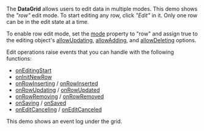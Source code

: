 The **DataGrid** allows users to edit data in multiple modes. This demo shows the *"row"* edit mode. To start editing any row, click *"Edit"* in it. Only one row can be in the edit state at a time.

To enable row edit mode, set the [mode](/Documentation/ApiReference/UI_Widgets/dxDataGrid/Configuration/editing/#mode) property to "row" and assign true to the editing object's [allowUpdating](/Documentation/ApiReference/UI_Widgets/dxDataGrid/Configuration/editing/#allowUpdating), [allowAdding](/Documentation/ApiReference/UI_Widgets/dxDataGrid/Configuration/editing/#allowAdding), and [allowDeleting](/Documentation/ApiReference/UI_Widgets/dxDataGrid/Configuration/editing/#allowDeleting) options.

Edit operations raise events that you can handle with the following functions:    
- [onEditingStart](/Documentation/ApiReference/UI_Widgets/dxDataGrid/Configuration/#onEditingStart)
- [onInitNewRow](/Documentation/ApiReference/UI_Widgets/dxDataGrid/Configuration/#onInitNewRow)
- [onRowInserting](/Documentation/ApiReference/UI_Widgets/dxDataGrid/Configuration/#onRowInserting) / [onRowInserted](/Documentation/ApiReference/UI_Widgets/dxDataGrid/Configuration/#onRowInserted)
- [onRowUpdating](/Documentation/ApiReference/UI_Widgets/dxDataGrid/Configuration/#onRowUpdating) / [onRowUpdated](/Documentation/ApiReference/UI_Widgets/dxDataGrid/Configuration/#onRowUpdated)
- [onRowRemoving](/Documentation/ApiReference/UI_Widgets/dxDataGrid/Configuration/#onRowRemoving) / [onRowRemoved](/Documentation/ApiReference/UI_Widgets/dxDataGrid/Configuration/#onRowRemoved)
- [onSaving](/Documentation/ApiReference/UI_Widgets/dxDataGrid/Configuration/#onSaving) / [onSaved](/Documentation/ApiReference/UI_Widgets/dxDataGrid/Configuration/#onSaved)
- [onEditCanceling](/Documentation/ApiReference/UI_Widgets/dxDataGrid/Configuration/#onEditCanceling) / [onEditCanceled](/Documentation/ApiReference/UI_Widgets/dxDataGrid/Configuration/#onEditCanceled)
 
This demo shows an event log under the grid.